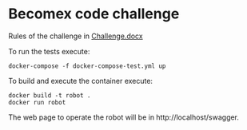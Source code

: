 # Becomex code challenge

Rules of the challenge in [Challenge.docx](Challenge.docx)

To run the tests execute:

```
docker-compose -f docker-compose-test.yml up
```

To build and execute the container execute:

```
docker build -t robot .
docker run robot
```

The web page to operate the robot will be in http://localhost/swagger.